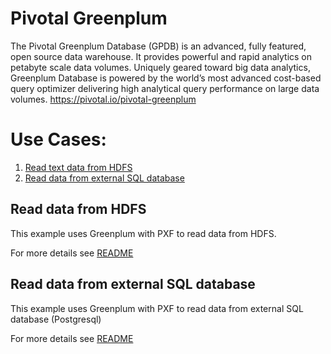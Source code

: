 # Pivotal Greenplum
The Pivotal Greenplum Database (GPDB) is an advanced, fully featured, open source data warehouse. It provides powerful and rapid analytics on petabyte scale data volumes. Uniquely geared toward big data analytics, Greenplum Database is powered by the world’s most advanced cost-based query optimizer delivering high analytical query performance on large data volumes.
<https://pivotal.io/pivotal-greenplum>


# Use Cases:
1. [Read text data from HDFS](#read-text-data-from-hdfs)
2. [Read data from external SQL database](#Read-data-from-external-SQL-database)


## Read data from HDFS
This example uses Greenplum with PXF to read data from HDFS.

For more details see [README](usecase1/README.MD)

## Read data from external SQL database
This example uses Greenplum with PXF to read data from external SQL database (Postgresql)

For more details see [README](usecase2/README.MD)
